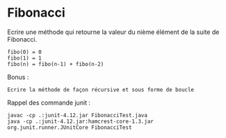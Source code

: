 # Fibonacci

Ecrire une méthode qui retourne la valeur du nième élément de la suite de Fibonacci.

	fibo(0) = 0
	fibo(1) = 1
	fibo(n) = fibo(n-1) + fibo(n-2)

Bonus :

	Ecrire la méthode de façon récursive et sous forme de boucle


Rappel des commande junit :

    javac -cp .:junit-4.12.jar FibonacciTest.java
    java -cp .:junit-4.12.jar:hamcrest-core-1.3.jar org.junit.runner.JUnitCore FibonacciTest
